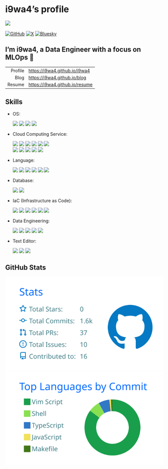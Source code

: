 # i9wa4’s profile


<div align="left">

<a href="https://github.com/antonkomarev/github-profile-views-counter">
<img src="https://komarev.com/ghpvc/?username=i9wa4&label=GitHub_Profile_Views"/>
</a>

</div>

[![GitHub](https://img.shields.io/badge/GitHub-i9wa4-181717.svg?logo=github&style=plastic)](https://github.com/i9wa4)
[![X](https://img.shields.io/badge/X-i9wa4__-000000.svg?logo=x&style=plastic)](https://x.com/i9wa4_)
[![Bluesky](https://img.shields.io/badge/Bluesky-i9wa4_-0285FF.svg?logo=bluesky&style=plastic)](https://bsky.app/profile/i9wa4.bsky.social)

<!--
**i9wa4/i9wa4** is a ✨ _special_ ✨ repository because its `README.md` (this file) appears on your GitHub profile.
&#10;Here are some ideas to get you started:
&#10;- 🔭 I'm currently working on ...
- 🌱 I'm currently learning ...
- 👯 I'm looking to collaborate on ...
- 🤔 I'm looking for help with ...
- 💬 Ask me about ...
- 📫 How to reach me: ...
- 😄 Pronouns: ...
- ⚡ Fun fact: ...
-->

## I’m i9wa4, a Data Engineer with a focus on MLOps 👋

|         |                                  |
|--------:|:---------------------------------|
| Profile | <https://i9wa4.github.io/i9wa4>  |
|    Blog | <https://i9wa4.github.io/blog>   |
|  Resume | <https://i9wa4.github.io/resume> |

## Skills

<!-- https://github.com/tandpfun/skill-icons -->
<!-- https://tech-blog.s-yoshiki.com/entry/150/ -->
<!-- https://simpleicons.org/ -->

- OS:
  <div align="left">

  <img src="https://img.shields.io/badge/-macOS-999999.svg?logo=apple&style=plastic">
  <img src="https://img.shields.io/badge/-Linux-FCC624.svg?logo=linux&style=plastic">
  <img src="https://img.shields.io/badge/-Ubuntu-E95420.svg?logo=ubuntu&style=plastic">
  <img src="https://img.shields.io/badge/-Windows-00A4EF.svg?style=plastic">

  </div>
- Cloud Computing Service:
  <div align="left">

  <img src="https://img.shields.io/badge/-AWS-232F3E.svg?logo=amazon-web-services&style=plastic">
  <img src="https://img.shields.io/badge/-Amazon_EC2-FF9900.svg?logo=amazonec2&style=plastic">
  <img src="https://img.shields.io/badge/-AWS_Cloud9-000000.svg?style=plastic">
  <img src="https://img.shields.io/badge/-AWS_Step_Functions-000000.svg?style=plastic">
  <img src="https://img.shields.io/badge/-Amazon_MWAA(Airflow)-000000.svg?logo=apacheairflow&style=plastic">
  <img src="https://img.shields.io/badge/-Amazon_SageMaker-000000.svg?style=plastic">

  </div>

  <div align="left">

  <img src="https://img.shields.io/badge/-Google_Cloud-4285F4.svg?logo=google-cloud&style=plastic">
  <img src="https://img.shields.io/badge/-BigQuery-669DF6.svg?logo=googlebigquery&style=plastic">
  <img src="https://img.shields.io/badge/-Compute_Engine-000000.svg?style=plastic">
  <img src="https://img.shields.io/badge/-Cloud_Functions-000000.svg?style=plastic">
  <img src="https://img.shields.io/badge/-Datastream-000000.svg?style=plastic">

  </div>
- Language:
  <div align="left">

  <img src="https://img.shields.io/badge/-Bash-000000.svg?style=plastic">
  <img src="https://img.shields.io/badge/-C-A8B9CC.svg?logo=c&style=plastic">
  <img src="https://img.shields.io/badge/-HCL-844FBA.svg?logo=terraform&style=plastic">
  <img src="https://img.shields.io/badge/-Python-3776AB.svg?logo=python&style=plastic">
  <img src="https://img.shields.io/badge/-SQL-000000.svg?style=plastic">
  <img src="https://img.shields.io/badge/-TypeScript-3178C6.svg?logo=typescript&style=plastic">

  </div>
- Database:
  <div align="left">

  <img src="https://img.shields.io/badge/-MySQL-4479A1.svg?logo=mysql&style=plastic">
  <img src="https://img.shields.io/badge/-PostgreSQL-4169E1.svg?logo=postgresql&style=plastic">

  </div>
- IaC (Infrastructure as Code):
  <div align="left">

  <img src="https://img.shields.io/badge/-Docker-1488C6.svg?logo=docker&style=plastic">
  <img src="https://img.shields.io/badge/-Terraform-844FBA.svg?logo=terraform&style=plastic">
  <img src="https://img.shields.io/badge/-Git-F05032.svg?logo=git&style=plastic">
  <img src="https://img.shields.io/badge/-GitHub-181717.svg?logo=github&style=plastic">
  <img src="https://img.shields.io/badge/-GitHub_Actions-2088FF.svg?logo=githubactions&style=plastic">
  <img src="https://img.shields.io/badge/-AWS_CodeCommit-000000.svg?style=plastic">

  </div>
- Data Engineering:
  <div align="left">

  <img src="https://img.shields.io/badge/-Snowflake-29B5E8.svg?logo=snowflake&style=plastic">
  <img src="https://img.shields.io/badge/-BigQuery-669DF6.svg?logo=googlebigquery&style=plastic">
  <img src="https://img.shields.io/badge/-Datastream-000000.svg?style=plastic">
  <img src="https://img.shields.io/badge/-dbt-FF694B.svg?logo=dbt&style=plastic">
  <img src="https://img.shields.io/badge/-Embulk-EF4319.svg?style=plastic">

  </div>
- Text Editor:
  <div align="left">

  <img src="https://img.shields.io/badge/-Vim-019733.svg?logo=vim&style=plastic">
  <img src="https://img.shields.io/badge/-Neovim-007ACC.svg?logo=neovim&style=plastic">
  <img src="https://img.shields.io/badge/-Visual_Studio_Code-0098FF.svg?style=plastic">

  </div>

## GitHub Stats

[![](https://raw.githubusercontent.com/i9wa4/i9wa4/main/profile-summary-card-output/transparent/3-stats.svg)](https://github.com/vn7n24fzkq/github-profile-summary-cards)
[![](https://raw.githubusercontent.com/i9wa4/i9wa4/main/profile-summary-card-output/transparent/2-most-commit-language.svg)](https://github.com/vn7n24fzkq/github-profile-summary-cards)

<!-- <div align="left">                                                                                                              -->
<!--   <a href="https://github.com/vn7n24fzkq/github-profile-summary-cards">                                                         -->
<!--     <img src="http://github-profile-summary-cards.vercel.app/api/cards/stats?username=i9wa4&theme=transparent"/>                -->
<!--     <img src="http://github-profile-summary-cards.vercel.app/api/cards/most-commit-language?username=i9wa4&theme=transparent"/> -->
<!--   </a>                                                                                                                          -->
<!-- </div>                                                                                                                          -->
<!-- <div align="left">                                                                                                                                            -->
<!--   <a href="https://github.com/anuraghazra/github-readme-stats">                                                                                               -->
<!--     <img src="https://github-readme-stats.vercel.app/api?username=i9wa4&show_icons=true&include_all_commits=true&theme=transparent"/>                         -->
<!--     <img src="https://github-readme-stats.vercel.app/api/top-langs/?username=i9wa4&langs_count=8&include_all_commits=true&layout=compact&theme=transparent"/> -->
<!--   </a>                                                                                                                                                        -->
<!-- </div>                                                                                                                                                        -->
<!-- <div align="left">                                                                   -->
<!--   <a href="https://github.com/ryo-ma/github-profile-trophy">                         -->
<!--     <img src="https://github-profile-trophy.vercel.app/?username=i9wa4&theme=flat"/> -->
<!--   </a>                                                                               -->
<!-- </div>                                                                               -->
